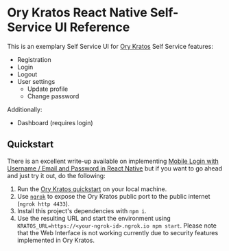 # Ory Kratos React Native Self-Service UI Reference

This is an exemplary Self Service UI for
[Ory Kratos](https://github.com/ory/kratos) Self Service features:

- Registration
- Login
- Logout
- User settings
  - Update profile
  - Change password

Additionally:

- Dashboard (requires login)

## Quickstart

There is an excellent write-up available on implementing
[Mobile Login with Username / Email and Password in React Native](https://www.ory.sh/react-native-authentication-login-signup/)
but if you want to go ahead and just try it out, do the following:

1. Run the [Ory Kratos quickstart](http://ory.sh/docs/kratos/quickstart) on your
   local machine.
1. Use [`ngrok`](http://ngrok.com) to expose the Ory Kratos public port to the
   public internet (`ngrok http 4433`).
1. Install this project's dependencies with `npm i`.
1. Use the resulting URL and start the environment using
   `KRATOS_URL=https://<your-ngrok-id>.ngrok.io npm start`. Please note that the
   Web Interface is not working currently due to security features implemented
   in Ory Kratos.
